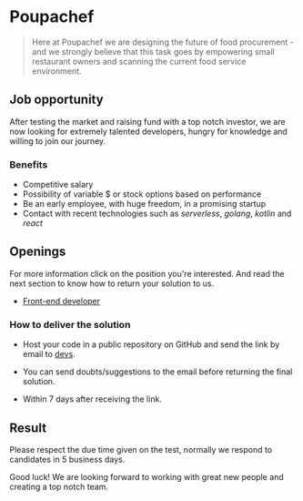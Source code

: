 # Poupachef

> Here at Poupachef we are designing the future of food procurement - and
we strongly believe that this task goes by empowering small restaurant
owners and scanning the current food service environment.


## Job opportunity

After testing the market and raising fund with a top notch investor, we
are now looking for extremely talented developers, hungry for knowledge
and willing to join our journey.


### Benefits

 - Competitive salary
 - Possibility of variable $ or stock options based on performance
 - Be an early employee, with huge freedom, in a promising startup
 - Contact with recent technologies such as *serverless*, *golang*, 
 *kotlin* and *react*


## Openings

For more information click on the position you're interested. And read
the next section to know how to return your solution to us.

- [Front-end developer](frontend/frontend-developer.md)


### How to deliver the solution

- Host your code in a public repository on GitHub and send the link by email to [devs](mailto:devs@poupachef.com.br).

- You can send doubts/suggestions to the email before returning the final
solution.

- Within 7 days after receiving the link.

## Result

Please respect the due time given on the test, normally we respond to
candidates in 5 business days.

Good luck! We are looking forward to working with great new people and
creating a top notch team.

